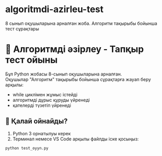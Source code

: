 # algoritmdi-azirleu-test
8 сынып оқушыларына арналған жоба. Алгоритм тақырыбы бойынша тест сұрақтары
# 🧠 Алгоритмді әзірлеу - Тапқыр тест ойыны

Бұл Python жобасы 8-сынып оқушыларына арналған.  
Оқушылар "Алгоритм" тақырыбы бойынша сұрақтарға жауап беру арқылы:
- while циклімен жұмыс істейді
- алгоритмді дұрыс құруды үйренеді
- қателерді түзетіп үйренеді

## 🔧 Қалай ойнайды?

1. Python 3 орнатылуы керек
2. Терминал немесе VS Code арқылы файлды іске қосыңыз:
```bash
python test_oyyn.py
